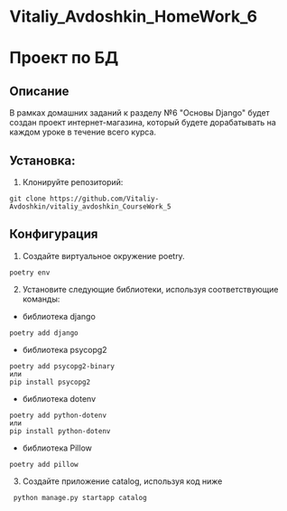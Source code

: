 # Vitaliy_Avdoshkin_HomeWork_6

# Проект по БД

## Описание

В рамках домашних заданий к разделу №6 "Основы Django" будет создан проект
интернет-магазина, который будете дорабатывать на каждом уроке
в течение всего курса.

## Установка:

1. Клонируйте репозиторий:

```
git clone https://github.com/Vitaliy-Avdoshkin/vitaliy_avdoshkin_CourseWork_5
```
## Конфигурация
1. Создайте виртуальное окружение poetry.

```
poetry env
```

2. Установите следующие библиотеки, используя соответствующие команды:
 - библиотека django
```commandline
poetry add django
```
- библиотека psycopg2
```commandline
poetry add psycopg2-binary
или
pip install psycopg2
```
- библиотека dotenv
```commandline
poetry add python-dotenv
или
pip install python-dotenv
```
- библиотека Pillow
```commandline
poetry add pillow
```
3. Создайте приложение catalog, используя код ниже
```commandline
 python manage.py startapp catalog
```

